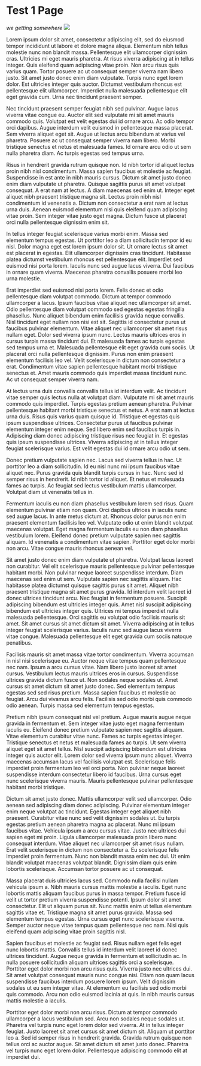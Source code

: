 # Test 1 Page
*we getting somewhere*
<img src="https://media.tenor.com/3b1wNsygwqUAAAAC/troy-community.gif">

Lorem ipsum dolor sit amet, consectetur adipiscing elit, sed do eiusmod tempor incididunt ut labore et dolore magna aliqua. Elementum nibh tellus molestie nunc non blandit massa. Pellentesque elit ullamcorper dignissim cras. Ultricies mi eget mauris pharetra. At risus viverra adipiscing at in tellus integer. Quis eleifend quam adipiscing vitae proin. Non arcu risus quis varius quam. Tortor posuere ac ut consequat semper viverra nam libero justo. Sit amet justo donec enim diam vulputate. Turpis nunc eget lorem dolor. Est ultricies integer quis auctor. Dictumst vestibulum rhoncus est pellentesque elit ullamcorper. Imperdiet nulla malesuada pellentesque elit eget gravida cum. Urna nec tincidunt praesent semper.

Nec tincidunt praesent semper feugiat nibh sed pulvinar. Augue lacus viverra vitae congue eu. Auctor elit sed vulputate mi sit amet mauris commodo quis. Volutpat est velit egestas dui id ornare arcu. Ac odio tempor orci dapibus. Augue interdum velit euismod in pellentesque massa placerat. Sem viverra aliquet eget sit. Augue ut lectus arcu bibendum at varius vel pharetra. Posuere ac ut consequat semper viverra nam libero. Morbi tristique senectus et netus et malesuada fames. Id ornare arcu odio ut sem nulla pharetra diam. Ac turpis egestas sed tempus urna.

Risus in hendrerit gravida rutrum quisque non. Id nibh tortor id aliquet lectus proin nibh nisl condimentum. Massa sapien faucibus et molestie ac feugiat. Suspendisse in est ante in nibh mauris cursus. Dictum sit amet justo donec enim diam vulputate ut pharetra. Quisque sagittis purus sit amet volutpat consequat. A erat nam at lectus. A diam maecenas sed enim ut. Integer eget aliquet nibh praesent tristique magna sit. Lectus proin nibh nisl condimentum id venenatis a. Dictum non consectetur a erat nam at lectus urna duis. Aenean euismod elementum nisi quis eleifend quam adipiscing vitae proin. Sem integer vitae justo eget magna. Dictum fusce ut placerat orci nulla pellentesque dignissim enim sit.

In tellus integer feugiat scelerisque varius morbi enim. Massa sed elementum tempus egestas. Ut porttitor leo a diam sollicitudin tempor id eu nisl. Dolor magna eget est lorem ipsum dolor sit. Ut ornare lectus sit amet est placerat in egestas. Elit ullamcorper dignissim cras tincidunt. Habitasse platea dictumst vestibulum rhoncus est pellentesque elit. Imperdiet sed euismod nisi porta lorem. Iaculis nunc sed augue lacus viverra. Dui faucibus in ornare quam viverra. Maecenas pharetra convallis posuere morbi leo urna molestie.

Erat imperdiet sed euismod nisi porta lorem. Felis donec et odio pellentesque diam volutpat commodo. Dictum at tempor commodo ullamcorper a lacus. Ipsum faucibus vitae aliquet nec ullamcorper sit amet. Odio pellentesque diam volutpat commodo sed egestas egestas fringilla phasellus. Nunc aliquet bibendum enim facilisis gravida neque convallis. Nisl tincidunt eget nullam non nisi est sit. Sagittis id consectetur purus ut faucibus pulvinar elementum. Vitae aliquet nec ullamcorper sit amet risus nullam eget. Dolor sed viverra ipsum nunc. Lectus mauris ultrices eros in cursus turpis massa tincidunt dui. Et malesuada fames ac turpis egestas sed tempus urna et. Malesuada pellentesque elit eget gravida cum sociis. Ut placerat orci nulla pellentesque dignissim. Purus non enim praesent elementum facilisis leo vel. Velit scelerisque in dictum non consectetur a erat. Condimentum vitae sapien pellentesque habitant morbi tristique senectus et. Amet mauris commodo quis imperdiet massa tincidunt nunc. Ac ut consequat semper viverra nam.

At lectus urna duis convallis convallis tellus id interdum velit. Ac tincidunt vitae semper quis lectus nulla at volutpat diam. Vulputate mi sit amet mauris commodo quis imperdiet. Turpis egestas pretium aenean pharetra. Pulvinar pellentesque habitant morbi tristique senectus et netus. A erat nam at lectus urna duis. Risus quis varius quam quisque id. Tristique et egestas quis ipsum suspendisse ultrices. Consectetur purus ut faucibus pulvinar elementum integer enim neque. Sed libero enim sed faucibus turpis in. Adipiscing diam donec adipiscing tristique risus nec feugiat in. Et egestas quis ipsum suspendisse ultrices. Viverra adipiscing at in tellus integer feugiat scelerisque varius. Est velit egestas dui id ornare arcu odio ut sem.

Donec pretium vulputate sapien nec. Lacus sed viverra tellus in hac. Ut porttitor leo a diam sollicitudin. Id eu nisl nunc mi ipsum faucibus vitae aliquet nec. Purus gravida quis blandit turpis cursus in hac. Nunc sed id semper risus in hendrerit. Id nibh tortor id aliquet. Et netus et malesuada fames ac turpis. Ac feugiat sed lectus vestibulum mattis ullamcorper. Volutpat diam ut venenatis tellus in.

Fermentum iaculis eu non diam phasellus vestibulum lorem sed risus. Quam elementum pulvinar etiam non quam. Orci dapibus ultrices in iaculis nunc sed augue lacus. In ante metus dictum at. Rhoncus dolor purus non enim praesent elementum facilisis leo vel. Vulputate odio ut enim blandit volutpat maecenas volutpat. Eget magna fermentum iaculis eu non diam phasellus vestibulum lorem. Eleifend donec pretium vulputate sapien nec sagittis aliquam. Id venenatis a condimentum vitae sapien. Porttitor eget dolor morbi non arcu. Vitae congue mauris rhoncus aenean vel.

Sit amet justo donec enim diam vulputate ut pharetra. Volutpat lacus laoreet non curabitur. Vel elit scelerisque mauris pellentesque pulvinar pellentesque habitant morbi. Non pulvinar neque laoreet suspendisse interdum. Diam maecenas sed enim ut sem. Vulputate sapien nec sagittis aliquam. Hac habitasse platea dictumst quisque sagittis purus sit amet. Aliquet nibh praesent tristique magna sit amet purus gravida. Id interdum velit laoreet id donec ultrices tincidunt arcu. Nec feugiat in fermentum posuere. Suscipit adipiscing bibendum est ultricies integer quis. Amet nisl suscipit adipiscing bibendum est ultricies integer quis. Ultrices mi tempus imperdiet nulla malesuada pellentesque. Orci sagittis eu volutpat odio facilisis mauris sit amet. Sit amet cursus sit amet dictum sit amet. Viverra adipiscing at in tellus integer feugiat scelerisque varius. Iaculis nunc sed augue lacus viverra vitae congue. Malesuada pellentesque elit eget gravida cum sociis natoque penatibus.

Facilisis mauris sit amet massa vitae tortor condimentum. Viverra accumsan in nisl nisi scelerisque eu. Auctor neque vitae tempus quam pellentesque nec nam. Ipsum a arcu cursus vitae. Nam libero justo laoreet sit amet cursus. Vestibulum lectus mauris ultrices eros in cursus. Suspendisse ultrices gravida dictum fusce ut. Non sodales neque sodales ut. Amet cursus sit amet dictum sit amet justo donec. Sed elementum tempus egestas sed sed risus pretium. Massa sapien faucibus et molestie ac feugiat. Arcu dui vivamus arcu felis. Facilisis sed odio morbi quis commodo odio aenean. Turpis massa sed elementum tempus egestas.

Pretium nibh ipsum consequat nisl vel pretium. Augue mauris augue neque gravida in fermentum et. Sem integer vitae justo eget magna fermentum iaculis eu. Eleifend donec pretium vulputate sapien nec sagittis aliquam. Vitae elementum curabitur vitae nunc. Fames ac turpis egestas integer. Tristique senectus et netus et malesuada fames ac turpis. Ut sem viverra aliquet eget sit amet tellus. Nisl suscipit adipiscing bibendum est ultricies integer quis auctor elit. Lorem dolor sed viverra ipsum nunc aliquet. Viverra maecenas accumsan lacus vel facilisis volutpat est. Scelerisque felis imperdiet proin fermentum leo vel orci porta. Non pulvinar neque laoreet suspendisse interdum consectetur libero id faucibus. Urna cursus eget nunc scelerisque viverra mauris. Mauris pellentesque pulvinar pellentesque habitant morbi tristique.

Dictum sit amet justo donec. Mattis ullamcorper velit sed ullamcorper. Odio aenean sed adipiscing diam donec adipiscing. Pulvinar elementum integer enim neque volutpat ac tincidunt. Egestas integer eget aliquet nibh praesent. Curabitur vitae nunc sed velit dignissim sodales ut. Eu turpis egestas pretium aenean pharetra magna ac placerat. Nunc mi ipsum faucibus vitae. Vehicula ipsum a arcu cursus vitae. Justo nec ultrices dui sapien eget mi proin. Ligula ullamcorper malesuada proin libero nunc consequat interdum. Vitae aliquet nec ullamcorper sit amet risus nullam. Erat velit scelerisque in dictum non consectetur a. Eu scelerisque felis imperdiet proin fermentum. Nunc non blandit massa enim nec dui. Ut enim blandit volutpat maecenas volutpat blandit. Dignissim diam quis enim lobortis scelerisque. Accumsan tortor posuere ac ut consequat.

Massa placerat duis ultricies lacus sed. Commodo nulla facilisi nullam vehicula ipsum a. Nibh mauris cursus mattis molestie a iaculis. Eget nunc lobortis mattis aliquam faucibus purus in massa tempor. Pretium fusce id velit ut tortor pretium viverra suspendisse potenti. Ipsum dolor sit amet consectetur. Elit ut aliquam purus sit. Nunc mattis enim ut tellus elementum sagittis vitae et. Tristique magna sit amet purus gravida. Massa sed elementum tempus egestas. Urna cursus eget nunc scelerisque viverra. Semper auctor neque vitae tempus quam pellentesque nec nam. Nisi quis eleifend quam adipiscing vitae proin sagittis nisl.

Sapien faucibus et molestie ac feugiat sed. Risus nullam eget felis eget nunc lobortis mattis. Convallis tellus id interdum velit laoreet id donec ultrices tincidunt. Augue neque gravida in fermentum et sollicitudin ac. In nulla posuere sollicitudin aliquam ultrices sagittis orci a scelerisque. Porttitor eget dolor morbi non arcu risus quis. Viverra justo nec ultrices dui. Sit amet volutpat consequat mauris nunc congue nisi. Etiam non quam lacus suspendisse faucibus interdum posuere lorem ipsum. Velit dignissim sodales ut eu sem integer vitae. At elementum eu facilisis sed odio morbi quis commodo. Arcu non odio euismod lacinia at quis. In nibh mauris cursus mattis molestie a iaculis.

Porttitor eget dolor morbi non arcu risus. Dictum at tempor commodo ullamcorper a lacus vestibulum sed. Arcu non sodales neque sodales ut. Pharetra vel turpis nunc eget lorem dolor sed viverra. At in tellus integer feugiat. Justo laoreet sit amet cursus sit amet dictum sit. Aliquam ut porttitor leo a. Sed id semper risus in hendrerit gravida. Gravida rutrum quisque non tellus orci ac auctor augue. Sit amet dictum sit amet justo donec. Pharetra vel turpis nunc eget lorem dolor. Pellentesque adipiscing commodo elit at imperdiet dui.